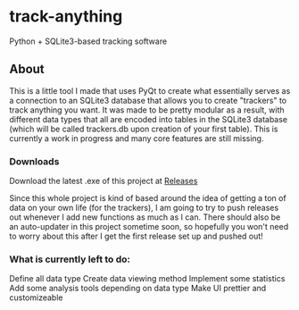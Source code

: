 # track-anything
Python + SQLite3-based tracking software

## About
This is a little tool I made that uses PyQt to create what essentially serves as a connection to an SQLite3 database that allows you to create "trackers" to track anything you want. It was made to be pretty modular as a result, with different data types that all are encoded into tables in the SQLite3 database (which will be called trackers.db upon creation of your first table). This is currently a work in progress and many core features are still missing. 

### Downloads
Download the latest .exe of this project at [Releases](https://github.com/TyHanson/track-anything/releases)

Since this whole project is kind of based around the idea of getting a ton of data on your own life (for the trackers), I am going to try to push releases out whenever I add new functions as much as I can. There should also be an auto-updater in this project sometime soon, so hopefully you won't need to worry about this after I get the first release set up and pushed out!

### What is currently left to do:
Define all data type
Create data viewing method
Implement some statistics
Add some analysis tools depending on data type
Make UI prettier and customizeable

